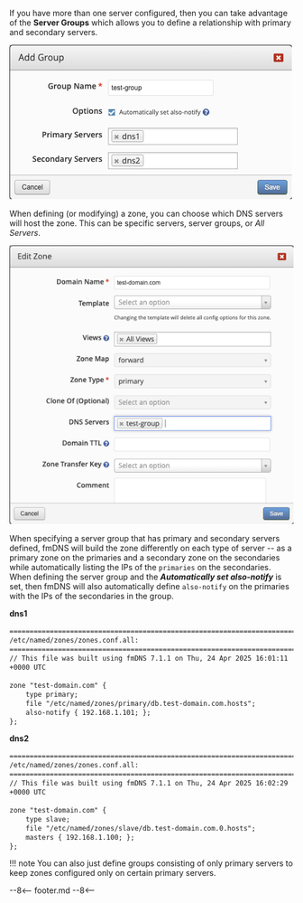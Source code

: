 If you have more than one server configured, then you can take advantage of the **Server Groups** which allows you to define a relationship with primary and secondary servers.

![Define Server Group](../../../images/modules/fmDNS/ServerGroup.png)

When defining (or modifying) a zone, you can choose which DNS servers will host the zone.  This can be specific servers, server groups, or _All Servers_.

![Define Server Group](../../../images/modules/fmDNS/ZoneDetails.png)

When specifying a server group that has primary and secondary servers defined, fmDNS will build the zone differently on each type of server -- as a primary zone on the primaries and a secondary zone on the secondaries while automatically listing the IPs of the `primaries` on the secondaries.  When defining the server group and the **_Automatically set also-notify_** is set, then fmDNS will also automatically define `also-notify` on the primaries with the IPs of the secondaries in the group.

**dns1**
```
===========================================================================
/etc/named/zones/zones.conf.all:
===========================================================================
// This file was built using fmDNS 7.1.1 on Thu, 24 Apr 2025 16:01:11 +0000 UTC

zone "test-domain.com" {
	type primary;
	file "/etc/named/zones/primary/db.test-domain.com.hosts";
	also-notify { 192.168.1.101; };
};
```

**dns2**
```
===========================================================================
/etc/named/zones/zones.conf.all:
===========================================================================
// This file was built using fmDNS 7.1.1 on Thu, 24 Apr 2025 16:02:29 +0000 UTC

zone "test-domain.com" {
	type slave;
	file "/etc/named/zones/slave/db.test-domain.com.0.hosts";
	masters { 192.168.1.100; };
};
```

!!! note
    You can also just define groups consisting of only primary servers to keep zones configured only on certain primary servers.

--8<--
footer.md
--8<--
